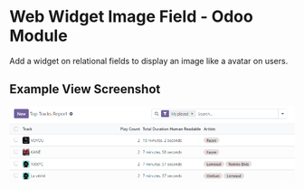 # Web Widget Image Field - Odoo Module

Add a widget on relational fields to display an image like a avatar on users.

## Example View Screenshot
![Example View Screenshot](https://raw.githubusercontent.com/VictorHachard/odoo-modules/17.0/web_widget_image_field/static/description/print_track_eg.png)
